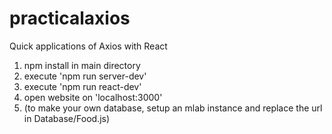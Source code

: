 # practicalaxios

Quick applications of Axios with React

1. npm install in main directory
2. execute 'npm run server-dev'
3. execute 'npm run react-dev'
4. open website on 'localhost:3000'
5. (to make your own database, setup an mlab instance and replace the url in Database/Food.js)
